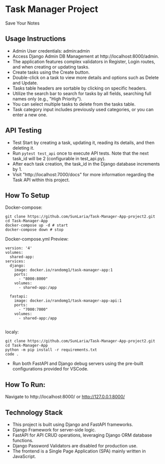 # Task Manager Project

Save Your Notes

## Usage Instructions
- Admin User credentials: admin:admin
- Access Django Admin DB Management at http://localhost:8000/admin.
- The application features complex validators in Register, Login routes, and when creating or updating tasks.
- Create tasks using the Create button.
- Double-click on a task to view more details and options such as Delete and Update.
- Tasks table headers are sortable by clicking on specific headers.
- Utilize the search bar to search for tasks by all fields, searching full names only (e.g., "High Priority").
- You can select multiple tasks to delete from the tasks table.
- Task category input includes previously used categories, or you can enter a new one.

## API Testing
- Test Start by creating a task, updating it, reading its details, and then deleting it.
- Run `pytest test_api` once to execute API tests. Note that the next task_id will be 2 (configurable in test_api.py).
- After each task creation, the task_id in the Django database increments by 1.
- Visit "http://localhost:7000/docs" for more information regarding the Task API within this project.

## How To Setup 
Docker-compose:
```
git clone https://github.com/SunLaria/Task-Manager-App-project2.git
cd Task-Manager-App
docker-compose up -d # start
docker-compose down # stop
```

Docker-compose.yml Preview:
```
version: '4'
volumes:
  shared-app:
services:
  django:
    image: docker.io/randomg1/task-manager-app:1
    ports:
      - "8000:8000"
    volumes:
      - shared-app:/app

  fastapi:
    image: docker.io/randomg1/task-manager-app-api:1
    ports:
      - "7000:7000"
    volumes:
      - shared-app:/app
    
```

localy:
```
git clone https://github.com/SunLaria/Task-Manager-App-project2.git
cd Task-Manager-App
python -m pip install -r requirements.txt
code .
```
- Run both FastAPI and Django debug servers using the pre-built configurations provided for VSCode.

## How To Run:
Navigate to http://localhost:8000/ or http://127.0.0.1:8000/


## Technology Stack
- This project is built using Django and FastAPI frameworks.
- Django Framework for server-side logic.
- FastAPI for API CRUD operations, leveraging Django ORM database functions.
- Django Password Validators are disabled for production use.
- The frontend is a Single Page Application (SPA) mainly written in JavaScript.

